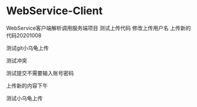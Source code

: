 # WebService-Client
WebService客户端解析调用服务端项目
测试上传代码
修改上传用户名
上传新的代码20201008

测试git小乌龟上传

测试冲突

测试提交不需要输入账号密码

上传新的内容下午

测试小乌龟上传

